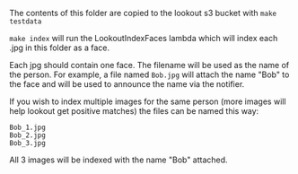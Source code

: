 The contents of this folder are copied to the lookout s3 bucket with `make testdata`

`make index` will run the LookoutIndexFaces lambda which will index each .jpg in this folder as a face.  

Each jpg should contain one face.  The filename will be used as the name of the person.  For example, a file named `Bob.jpg` will attach the name "Bob" to the face and will be used to announce the name via the notifier.

If you wish to index multiple images for the same person (more images will help lookout get positive matches) the files can be named this way:

```
Bob_1.jpg
Bob_2.jpg
Bob_3.jpg
```

All 3 images will be indexed with the name "Bob" attached.
